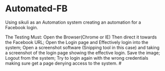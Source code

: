 # Automated-FB
Using sikuli as an Automation system creating an automation for a Facebook login.

The Testing Must:
    Open the Browser(Chrome or IE) Then direct it towards the Facebook URL; Open the Login page and Effectively login into the system;
    Open a screenshot software (Snipping tool in this case) and taking a screenshot of the login page showing the effective login.
    Save the image;
    Logout from the system;
    Try to login again with the wrong credentials making sure get a page denying access to the system.
    #
   
